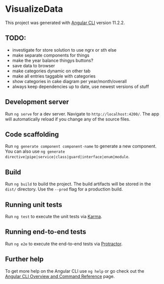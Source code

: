 # VisualizeData

This project was generated with [Angular CLI](https://github.com/angular/angular-cli) version 11.2.2.

## TODO:
- investigate for store solution to use ngrx or sth else
- make separate components for things
- make the year balance thingys buttons?
- save data to browser
- make categories dynamic on other tab
- make all entries taggable with categories
- show categories in cake diagram per year/month/overall
- always keep dependencies up to date, use newest versions of stuff

## Development server

Run `ng serve` for a dev server. Navigate to `http://localhost:4200/`. The app will automatically reload if you change any of the source files.

## Code scaffolding

Run `ng generate component component-name` to generate a new component. You can also use `ng generate directive|pipe|service|class|guard|interface|enum|module`.

## Build

Run `ng build` to build the project. The build artifacts will be stored in the `dist/` directory. Use the `--prod` flag for a production build.

## Running unit tests

Run `ng test` to execute the unit tests via [Karma](https://karma-runner.github.io).

## Running end-to-end tests

Run `ng e2e` to execute the end-to-end tests via [Protractor](http://www.protractortest.org/).

## Further help

To get more help on the Angular CLI use `ng help` or go check out the [Angular CLI Overview and Command Reference](https://angular.io/cli) page.
